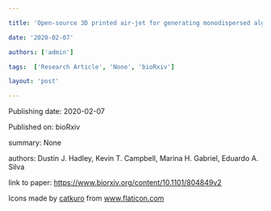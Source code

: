 ---
title: 'Open-source 3D printed air-jet for generating monodispersed alginate microhydrogels '
date: '2020-02-07'
authors: ['admin']
tags:  ['Research Article', 'None', 'bioRxiv']
layout: 'post'
---
Publishing date: 2020-02-07

Published on: bioRxiv

summary: None

authors: Dustin J. Hadley, Kevin T. Campbell,  Marina H. Gabriel,  Eduardo A. Silva

link to paper: https://www.biorxiv.org/content/10.1101/804849v2

Icons made by <a href="https://www.flaticon.com/free-icon/bookshelves_3576884" title="catkuro">catkuro</a> from <a href="https://www.flaticon.com/" title="Flaticon"> www.flaticon.com</a>